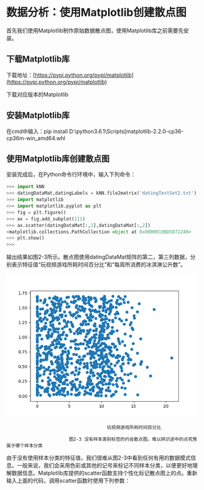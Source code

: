 # 数据分析：使用Matplotlib创建散点图

首先我们使用Matplotlib制作原始数据散点图，使用Matplotlib库之前需要先安装。

## 下载Matplotlib库

下载地址：[https://pypi.python.org/pypi/matplotlib](https://pypi.python.org/pypi/matplotlib)

下载对应版本的Matplotlib

## 安装Matplotlib库

在cmd中输入：pip install D:\python3.6.1\Scripts\[matplotlib-2.2.0-cp36-cp36m-win\_amd64.whl

## 使用Matplotlib库创建散点图

安装完成后，在Python命令行环境中，输入下列命令：

```py
>>> import kNN
>>> datingDataMat,datingLabels = kNN.file2matrix('datingTestSet2.txt')
>>> import matplotlib
>>> import matplotlib.pyplot as plt
>>> fig = plt.figure()
>>> ax = fig.add_subplot(111)
>>> ax.scatter(datingDataMat[:,1],datingDataMat[:,2])
<matplotlib.collections.PathCollection object at 0x0000019BD5871240>
>>> plt.show()
>>>
```

输出结果如图2-3所示。散点图使用datingDataMat矩阵的第二，第三列数据，分别表示特征值“玩视频游戏所耗时间百分比”和“每周所消费的冰淇淋公升数”。

![](/assets/Figure_1.png)

```
                                     玩视频游戏所耗时间百分比
```

                           图2-3 没有样本类别标签的约会散点图。难以辨识途中的点究竟属于哪个样本分类



由于没有使用样本分类的特征值，我们很难从图2-3中看到任何有用的数据模式信息。一般来说，我们会采用色彩或其他的记号来标记不同样本分类，以便更好地理解数据信息。Matplotlib库提供的scatter函数支持个性化标记散点图上的点。重新输入上面的代码，调用scatter函数时使用下列参数：









